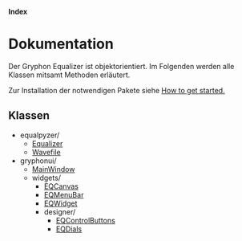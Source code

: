 **Index**

# Dokumentation

Der Gryphon Equalizer ist objektorientiert. Im Folgenden werden alle Klassen mitsamt Methoden erläutert.

Zur Installation der notwendigen Pakete siehe [How to get started.](./usage.md)

## Klassen

- equalpyzer/
    - [Equalizer](./subpackages/equalpyzer/equalizer.md)
    - [Wavefile](./subpackages/equalpyzer/wavefile.md)
- gryphonui/
    - [MainWindow](./subpackages/gryphonui/main_window.md)
    - widgets/
        - [EQCanvas](./subpackages/gryphonui/widgets/eqcanvas.md)
        - [EQMenuBar](./subpackages/gryphonui/widgets/eqmenubar.md)
        - [EQWidget](./subpackages/gryphonui/widgets/eqwidget.md)
        - designer/
            - [EQControlButtons](./subpackages/gryphonui/widgets/designer/eq_contol_buttons.md)
            - [EQDials](./subpackages/gryphonui/widgets/designer/eqdials.md)
